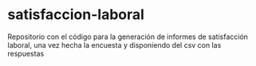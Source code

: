# satisfaccion-laboral
Repositorio con el código para la generación de informes de satisfacción laboral, una vez hecha la encuesta y disponiendo del csv con las respuestas
